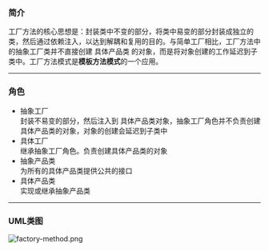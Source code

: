 ### 简介  

工厂方法的核心思想是：封装类中不变的部分，将类中易变的部分封装成独立的类，然后通过依赖注入，以达到解耦和复用的目的。与简单工厂相比，工厂方法中的抽象工厂类并不直接创建 具体产品类 的对象，而是将对象创建的工作延迟到子类中。工厂方法模式是**模板方法模式**的一个应用。  

---

### 角色  

* 抽象工厂   
封装不易变的部分，然后注入到 具体产品类对象，抽象工厂角色并不负责创建具体产品类的对象，对象的创建会延迟到子类中   
* 具体工厂  
继承抽象工厂角色。负责创建具体产品类的对象  
* 抽象产品类  
为所有的具体产品类提供公共的接口   
* 具体产品类  
实现或继承抽象产品类  

---

### UML类图  

![factory-method.png](http://images.timd.cn/design-pattern/factory-method.png)  
